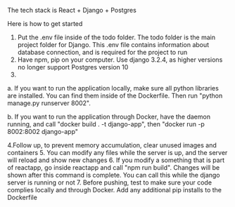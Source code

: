 The tech stack is React + Django + Postgres

Here is how to get started
1. Put the .env file inside of the todo folder. The todo folder is the main project folder for Django. This .env file contains information about database connection, and is required for the project to run
2. Have npm, pip on your computer. Use django 3.2.4, as higher versions no longer support Postgres version 10
3. 
a. If you want to run the application locally, make sure all python libraries are installed. You can find them inside of the Dockerfile. Then run "python manage.py runserver 8002".

b. If you want to run the application through Docker, have the daemon running, and call "docker build . -t django-app", then "docker run -p 8002:8002 django-app"

4.Follow up, to prevent memory accumulation, clear unused images and containers
5. You can modify any files while the server is up, and the server will reload and show new changes
6. If you modify a something that is part of reactapp, go inside reactapp and call "npm run build". Changes will be shown after this command is complete. You can call this while the django server is running or not
7. Before pushing, test to make sure your code complies locally and through Docker. Add any additional pip installs to the Dockerfile 
